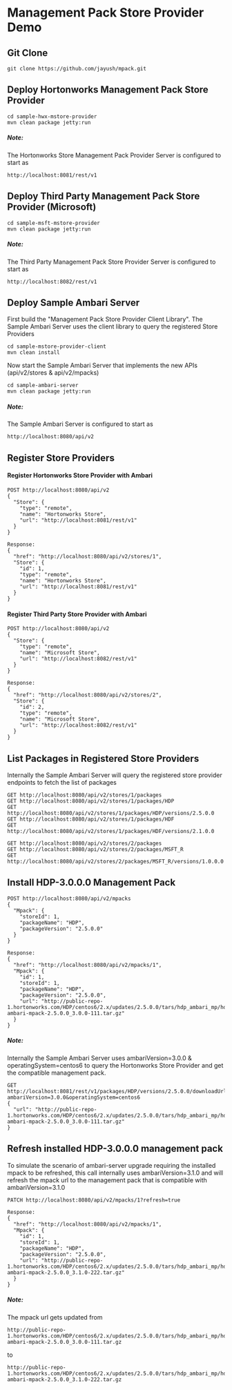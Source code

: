 # Management Pack Store Provider Demo

## Git Clone
```
git clone https://github.com/jayush/mpack.git
```

## Deploy Hortonworks Management Pack Store Provider
```
cd sample-hwx-mstore-provider
mvn clean package jetty:run
```
##### Note: 
The Hortonworks Store Management Pack Provider Server is configured to start as 
```
http://localhost:8081/rest/v1
```

## Deploy Third Party Management Pack Store Provider (Microsoft)
```
cd sample-msft-mstore-provider
mvn clean package jetty:run
```
##### Note: 
The Third Party Management Pack Store Provider Server is configured to start as 
```
http://localhost:8082/rest/v1
```

## Deploy Sample Ambari Server
First build the "Management Pack Store Provider Client Library". The Sample Ambari Server uses the client library to query the registered Store Providers
```
cd sample-mstore-provider-client 
mvn clean install
```
Now start the Sample Ambari Server that implements the new APIs (api/v2/stores & api/v2/mpacks)
```
cd sample-ambari-server
mvn clean package jetty:run
```
##### Note: 
The Sample Ambari Server is configured to start as 
```
http://localhost:8080/api/v2
```

## Register Store Providers
#### Register Hortonworks Store Provider with Ambari
```
POST http://localhost:8080/api/v2
{
  "Store": {
    "type": "remote",
    "name": "Hortonworks Store",
    "url": "http://localhost:8081/rest/v1"
  }
}

Response:
{
  "href": "http://localhost:8080/api/v2/stores/1",
  "Store": {
    "id": 1,
    "type": "remote",
    "name": "Hortonworks Store",
    "url": "http://localhost:8081/rest/v1"
  }
}
```

#### Register Third Party Store Provider with Ambari
```
POST http://localhost:8080/api/v2
{
  "Store": {
    "type": "remote",
    "name": "Microsoft Store",
    "url": "http://localhost:8082/rest/v1"
  }
}

Response:
{
  "href": "http://localhost:8080/api/v2/stores/2",
  "Store": {
    "id": 2,
    "type": "remote",
    "name": "Microsoft Store",
    "url": "http://localhost:8082/rest/v1"
  }
}
```

## List Packages in Registered Store Providers
Internally the Sample Ambari Server will query the registered store provider endpoints to fetch the list of packages 
```
GET http://localhost:8080/api/v2/stores/1/packages
GET http://localhost:8080/api/v2/stores/1/packages/HDP
GET http://localhost:8080/api/v2/stores/1/packages/HDP/versions/2.5.0.0
GET http://localhost:8080/api/v2/stores/1/packages/HDF
GET http://localhost:8080/api/v2/stores/1/packages/HDF/versions/2.1.0.0

GET http://localhost:8080/api/v2/stores/2/packages
GET http://localhost:8080/api/v2/stores/2/packages/MSFT_R
GET http://localhost:8080/api/v2/stores/2/packages/MSFT_R/versions/1.0.0.0
```

## Install HDP-3.0.0.0 Management Pack
```
POST http://localhost:8080/api/v2/mpacks
{
  "Mpack": {
    "storeId": 1,
    "packageName": "HDP",
    "packageVersion": "2.5.0.0"
  }
}

Response:
{
  "href": "http://localhost:8080/api/v2/mpacks/1",
  "Mpack": {
    "id": 1,
    "storeId": 1,
    "packageName": "HDP",
    "packageVersion": "2.5.0.0",
    "url": "http://public-repo-1.hortonworks.com/HDP/centos6/2.x/updates/2.5.0.0/tars/hdp_ambari_mp/hdp-ambari-mpack-2.5.0.0_3.0.0-111.tar.gz"
  }
}
```
##### Note:
Internally the Sample Ambari Server uses ambariVersion=3.0.0 & operatingSystem=centos6 to query the Hortonworks Store Provider and get the compatible management pack.
```
GET http://localhost:8081/rest/v1/packages/HDP/versions/2.5.0.0/downloadUrl?ambariVersion=3.0.0&operatingSystem=centos6
{
  "url": "http://public-repo-1.hortonworks.com/HDP/centos6/2.x/updates/2.5.0.0/tars/hdp_ambari_mp/hdp-ambari-mpack-2.5.0.0_3.0.0-111.tar.gz"
}
```

## Refresh installed HDP-3.0.0.0 management pack
To simulate the scenario of ambari-server upgrade requiring the installed mpack to be refreshed, this call internally uses ambariVersion=3.1.0 and will refresh the mpack url to the management pack that is compatible with ambariVersion=3.1.0
```
PATCH http://localhost:8080/api/v2/mpacks/1?refresh=true

Response:
{
  "href": "http://localhost:8080/api/v2/mpacks/1",
  "Mpack": {
    "id": 1,
    "storeId": 1,
    "packageName": "HDP",
    "packageVersion": "2.5.0.0",
    "url": "http://public-repo-1.hortonworks.com/HDP/centos6/2.x/updates/2.5.0.0/tars/hdp_ambari_mp/hdp-ambari-mpack-2.5.0.0_3.1.0-222.tar.gz"
  }
}
```
##### Note: 
The mpack url gets updated from 
```
http://public-repo-1.hortonworks.com/HDP/centos6/2.x/updates/2.5.0.0/tars/hdp_ambari_mp/hdp-ambari-mpack-2.5.0.0_3.0.0-111.tar.gz
``` 
to 
```
http://public-repo-1.hortonworks.com/HDP/centos6/2.x/updates/2.5.0.0/tars/hdp_ambari_mp/hdp-ambari-mpack-2.5.0.0_3.1.0-222.tar.gz
```
